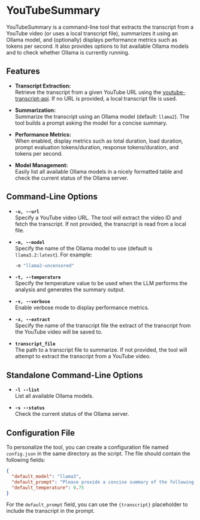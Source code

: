 # YouTubeSummary

YouTubeSummary is a command-line tool that extracts the transcript from a YouTube video (or uses a local transcript file), summarizes it using an Ollama model, and (optionally) displays performance metrics such as tokens per second. It also provides options to list available Ollama models and to check whether Ollama is currently running.

## Features

- **Transcript Extraction:**  
  Retrieve the transcript from a given YouTube URL using the [youtube-transcript-api](https://github.com/jdepoix/youtube-transcript-api). If no URL is provided, a local transcript file is used.

- **Summarization:**  
  Summarize the transcript using an Ollama model (default: `llama2`). The tool builds a prompt asking the model for a concise summary.

- **Performance Metrics:**  
  When enabled, display metrics such as total duration, load duration, prompt evaluation tokens/duration, response tokens/duration, and tokens per second.

- **Model Management:**  
  Easily list all available Ollama models in a nicely formatted table and check the current status of the Ollama server.

## Command-Line Options

- **`-u, --url`**  
  Specify a YouTube video URL. The tool will extract the video ID and fetch the transcript. If not provided, the transcript is read from a local file.

- **`-m, --model`**  
  Specify the name of the Ollama model to use (default is `llama3.2:latest`). For example:  
  ```bash
  -m "llama2-uncensored"

- **`-t, --temperature`**  
  Specify the temperature value to be used when the LLM performs the analysis and generates the summary output.

- **`-v, --verbose`**  
  Enable verbose mode to display performance metrics.

- **`-x, --extract`**  
    Specify the name of the transcript file the extract of the transcript from the YouTube video will be saved to.
    
- **`transcript_file`**  
  The path to a transcript file to summarize. If not provided, the tool will attempt to extract the transcript from a YouTube video.

## Standalone Command-Line Options  

- **`-l --list`**  
  List all available Ollama models.

- **`-s --status`**  
    Check the current status of the Ollama server.

## Configuration File  
To personalize the tool, you can create a configuration file named `config.json` in the same directory as the script. The file should contain the following fields:  
```json
{
  "default_model": "llama3",
  "default_prompt": "Please provide a concise summary of the following transcript: {transcript} Summary: Include a bullet point for each item of interest and a key takeaway at the end of the summary.",
  "default_temperature": 0.75
}
```
For the `default_prompt` field, you can use the `{transcript}` placeholder to include the transcript in the prompt.
